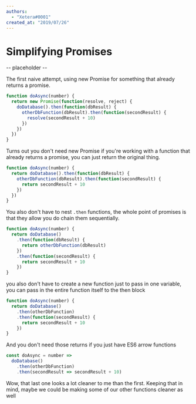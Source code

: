 ```yaml
---
authors:
  - "Xetera#0001"
created_at: "2019/07/26"
---
```


# Simplifying Promises

-- placeholder --

The first naive attempt, using new Promise for something that already returns a promise.

```js
function doAsync(number) {
  return new Promise(function(resolve, reject) {
    doDatabase().then(function(dbResult) {
      otherDbFunction(dbResult).then(function(secondResult) {
        resolve(secondResult + 10)
      })
    })
  })
}
```

Turns out you don't need new Promise if you're working with a function that
already returns a promise, you can just return the original thing.

```js
function doAsync(number) {
  return doDatabase().then(function(dbResult) {
    otherDbFunction(dbResult).then(function(secondResult) {
      return secondResult + 10
    })
  })
}
```

You also don't have to nest `.then` functions, the whole point of promises
is that they allow you do chain them sequentially.

```js
function doAsync(number) {
  return doDatabase()
    .then(function(dbResult) {
      return otherDbFunction(dbResult)
    })
    .then(function(secondResult) {
      return secondResult + 10
    })
}
```

you also don't have to create a new function just to pass in one
variable, you can pass in the entire function itself to the then block

```js
function doAsync(number) {
  return doDatabase()
    .then(otherDbFunction)
    .then(function(secondResult) {
      return secondResult + 10
    })
}
```

And you don't need those returns if you just have ES6 arrow functions

```js
const doAsync = number =>
  doDatabase()
    .then(otherDbFunction)
    .then(secondResult => secondResult + 10)
```

Wow, that last one looks a lot cleaner to me than the first. Keeping that in mind, maybe we could be making some of our other functions cleaner as well
